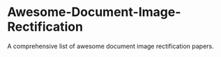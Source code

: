 # Awesome-Document-Image-Rectification
A comprehensive list of awesome document image rectification papers.
